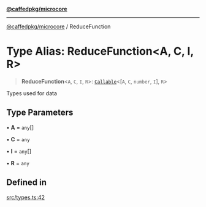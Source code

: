 [**@caffedpkg/microcore**](../README.md)

***

[@caffedpkg/microcore](../globals.md) / ReduceFunction

# Type Alias: ReduceFunction\<A, C, I, R\>

> **ReduceFunction**\<`A`, `C`, `I`, `R`\>: [`Callable`](Callable.md)\<[`A`, `C`, `number`, `I`], `R`\>

Types used for data

## Type Parameters

• **A** = `any`[]

• **C** = `any`

• **I** = `any`[]

• **R** = `any`

## Defined in

[src/types.ts:42](https://github.com/caffed/microcore/blob/3444f5042af4893783a848f270124aa74f8db032/src/types.ts#L42)
